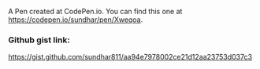 A Pen created at CodePen.io. You can find this one at https://codepen.io/sundhar/pen/Xweqoa.

 ### Github gist link:
 https://gist.github.com/sundhar811/aa94e7978002ce21d12aa23753d037c3
